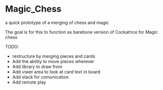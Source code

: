 # Magic_Chess
a quick prototype of a merging of chess and magic

The goal is for this to function as barebone version of Cockatrice for Magic chess

TODO:
  - restructure by merging pieces and cards
  - Add the ability to move pieces wherever
  - Add library to draw from
  - Add viwer area to look at card text in board
  - Add stack for comunication
  - Add remote play
